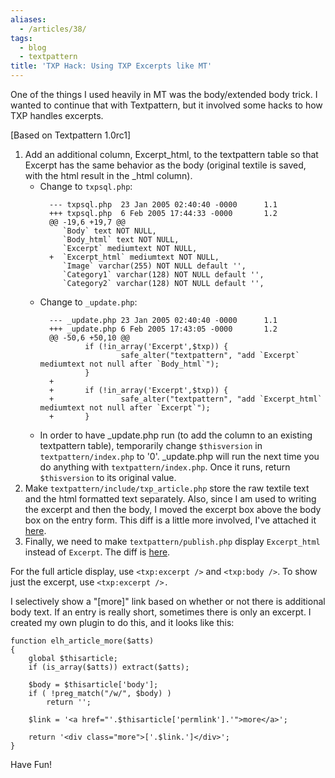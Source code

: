 ```yaml
---
aliases:
  - /articles/38/
tags:
  - blog
  - textpattern
title: 'TXP Hack: Using TXP Excerpts like MT'
---
```

<p>One of the things I used heavily in MT was the body/extended body trick. I wanted to continue that with Textpattern, but it involved some hacks to how <span class="caps">TXP </span>handles excerpts.</p>
<!--more-->
<p><span class="attribute">[Based on Textpattern 1.0rc1]</span></p>

<ol>
<li> Add an additional column, Excerpt_html, to the textpattern table so that Excerpt has the same behavior as the body (original textile is saved, with the html result in the _html column).
  <ul>
  <li> Change to <code>txpsql.php</code>:

<pre><code>  --- txpsql.php  23 Jan 2005 02:40:40 -0000      1.1
  +++ txpsql.php  6 Feb 2005 17:44:33 -0000       1.2
  @@ -19,6 +19,7 @@
     `Body` text NOT NULL,
     `Body_html` text NOT NULL,
     `Excerpt` mediumtext NOT NULL,
  +  `Excerpt_html` mediumtext NOT NULL,
     `Image` varchar(255) NOT NULL default '',
     `Category1` varchar(128) NOT NULL default '',
     `Category2` varchar(128) NOT NULL default '',
</code></pre>

  </li>
  <li> Change to <code>_update.php</code>:

<pre><code>  --- _update.php 23 Jan 2005 02:40:40 -0000      1.1
  +++ _update.php 6 Feb 2005 17:43:05 -0000       1.2
  @@ -50,6 +50,10 @@
          if (!in_array('Excerpt',$txp)) {
                  safe_alter(&quot;textpattern&quot;, &quot;add `Excerpt` mediumtext not null after `Body_html`&quot;);
          }
  +
  +       if (!in_array('Excerpt',$txp)) {
  +               safe_alter(&quot;textpattern&quot;, &quot;add `Excerpt_html` mediumtext not null after `Excerpt`&quot;);
  +       }
</code></pre>

  </li>
  <li> In order to have _update.php run (to add the column to an existing textpattern table), temporarily change <code>$thisversion</code> in <code>textpattern/index.php</code> to '0'. _update.php will run the next time you do anything with  <code>textpattern/index.php</code>. Once it runs, return  <code>$thisversion</code> to its original value.
  </li>
  </ul>
</li>
<li>Make <code>textpattern/include/txp_article.php</code> store the raw textile text and the html formatted text separately. Also, since I am used to writing the excerpt and then the body, I moved the excerpt box above the body box on the entry form.
This diff is a little more involved, I've attached it <a href="/files/excerpt-html.txp-article.diff.txt">here</a>.<br />
</li>
<li>Finally, we need to make <code>textpattern/publish.php</code> display <code>Excerpt_html</code> instead of <code>Excerpt</code>. The diff is <a href="/files/excerpt-html.publish.diff.txt">here</a>.
</li>
</ol>

<p>For the full article display, use <code>&lt;txp:excerpt /&gt;</code> and <code>&lt;txp:body /&gt;</code>. To show just the excerpt, use <code>&lt;txp:excerpt /&gt;.</code> </p>

<p>I selectively show a "[more]" link based on whether or not there is additional body text. If an entry is really short, sometimes there is only an excerpt. I created my own plugin to do this, and it looks like this:</p>

<pre><code>function elh_article_more($atts)
{
    global $thisarticle;
    if (is_array($atts)) extract($atts);

    $body = $thisarticle['body'];
    if ( !preg_match(&quot;/w/&quot;, $body) )
        return '';

    $link = '&lt;a href=&quot;'.$thisarticle['permlink'].'&quot;&gt;more&lt;/a&gt;';

    return '&lt;div class=&quot;more&quot;&gt;['.$link.']&lt;/div&gt;';
}
</code></pre>

<p>Have Fun!</p>
